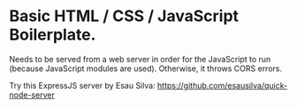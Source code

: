 # Basic HTML / CSS / JavaScript Boilerplate.

Needs to be served from a web server in order for the JavaScript to run (because JavaScript modules are used).
Otherwise, it throws CORS errors.

Try this ExpressJS server by Esau Silva:
https://github.com/esausilva/quick-node-server
